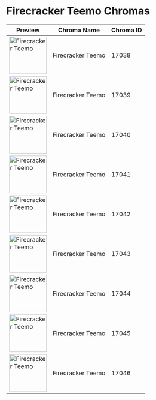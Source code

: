 # Firecracker Teemo Chromas

| Preview | Chroma Name | Chroma ID |
|---|---|---|
| <img src='https://raw.communitydragon.org/latest/plugins/rcp-be-lol-game-data/global/default/v1/champion-chroma-images/17/17038.png' alt='Firecracker Teemo' width='100'> | Firecracker Teemo | 17038 |
| <img src='https://raw.communitydragon.org/latest/plugins/rcp-be-lol-game-data/global/default/v1/champion-chroma-images/17/17039.png' alt='Firecracker Teemo' width='100'> | Firecracker Teemo | 17039 |
| <img src='https://raw.communitydragon.org/latest/plugins/rcp-be-lol-game-data/global/default/v1/champion-chroma-images/17/17040.png' alt='Firecracker Teemo' width='100'> | Firecracker Teemo | 17040 |
| <img src='https://raw.communitydragon.org/latest/plugins/rcp-be-lol-game-data/global/default/v1/champion-chroma-images/17/17041.png' alt='Firecracker Teemo' width='100'> | Firecracker Teemo | 17041 |
| <img src='https://raw.communitydragon.org/latest/plugins/rcp-be-lol-game-data/global/default/v1/champion-chroma-images/17/17042.png' alt='Firecracker Teemo' width='100'> | Firecracker Teemo | 17042 |
| <img src='https://raw.communitydragon.org/latest/plugins/rcp-be-lol-game-data/global/default/v1/champion-chroma-images/17/17043.png' alt='Firecracker Teemo' width='100'> | Firecracker Teemo | 17043 |
| <img src='https://raw.communitydragon.org/latest/plugins/rcp-be-lol-game-data/global/default/v1/champion-chroma-images/17/17044.png' alt='Firecracker Teemo' width='100'> | Firecracker Teemo | 17044 |
| <img src='https://raw.communitydragon.org/latest/plugins/rcp-be-lol-game-data/global/default/v1/champion-chroma-images/17/17045.png' alt='Firecracker Teemo' width='100'> | Firecracker Teemo | 17045 |
| <img src='https://raw.communitydragon.org/latest/plugins/rcp-be-lol-game-data/global/default/v1/champion-chroma-images/17/17046.png' alt='Firecracker Teemo' width='100'> | Firecracker Teemo | 17046 |
